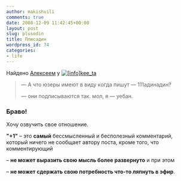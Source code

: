 ```yaml
---
author: makishvili
comments: true
date: 2008-12-09 11:42:45+00:00
layout: post
slug: plusodin
title: Плюсадин
wordpress_id: 74
categories:
- life
---
```


Найдено [Алексеем](http://secondiary.ru/index.php/articles/1170) у [![[info]](http://stat.livejournal.com/img/userinfo.gif)](http://www.livejournal.com/users/kee_ta/info)[kee_ta](http://users.livejournal.com/kee_ta)


>— А что юзеры имеют в виду когда пишут — 111адинадин?
>
>— они подписываются так. мол, я — уебан.

### Браво!

Хочу озвучить свое отношение.

**"+1"** – это **самый** бессмысленный и бесполезный комментарий, который ничего не сообщает автору поста, кроме того, что комментирующий

– **не может выразить свою мысль более развернуто** и при этом

– **не может сдержать свою потребность что-то ляпнуть в эфир**.
